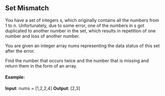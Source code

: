 ## Set Mismatch

<div id="problem_statement">
You have a set of integers s, which originally contains all the numbers from 1 to n. Unfortunately, due to some error, one of the numbers in s got duplicated to another number in the set, which results in repetition of one number and loss of another number.

You are given an integer array nums representing the data status of this set after the error.

Find the number that occurs twice and the number that is missing and return them in the form of an array.
</div>

#### Example:

**Input**: nums = [1,2,2,4]
**Output**: [2,3]
